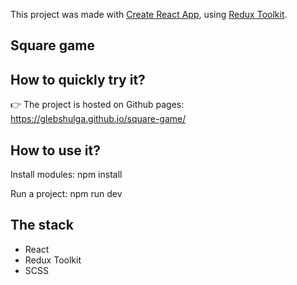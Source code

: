 This project was made with [Create React App](https://github.com/facebook/create-react-app#creating-an-app), using [Redux Toolkit](https://redux-toolkit.js.org/).

## Square game

## How to quickly try it?

👉 The project is hosted on Github pages: https://glebshulga.github.io/square-game/

## How to use it?
Install modules:
npm install

Run a project:
npm run dev

## The stack

- React
- Redux Toolkit
- SCSS

